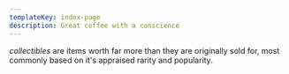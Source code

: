 ```yaml
---
templateKey: index-page
description: Great coffee with a conscience
---
```

*collectibles* are items worth far more than they are originally sold for, most commonly based on it's appraised rarity and popularity.
